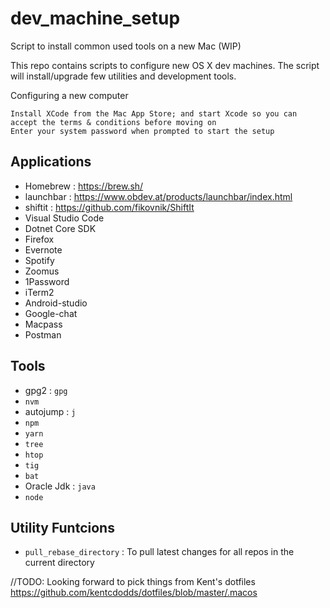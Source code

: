 # dev_machine_setup
Script to install common used tools on a new Mac (WIP)

This repo contains scripts to configure new OS X dev machines. The script will install/upgrade few utilities and development tools.

Configuring a new computer

    Install XCode from the Mac App Store; and start Xcode so you can accept the terms & conditions before moving on
    Enter your system password when prompted to start the setup

## Applications 
- Homebrew : https://brew.sh/
- launchbar : https://www.obdev.at/products/launchbar/index.html
- shiftit : https://github.com/fikovnik/ShiftIt
- Visual Studio Code
- Dotnet Core SDK
- Firefox
- Evernote
- Spotify
- Zoomus
- 1Password
- iTerm2
- Android-studio
- Google-chat
- Macpass
- Postman

## Tools
- gpg2 : `gpg`
- `nvm`
- autojump : `j`
- `npm`
- `yarn`
- `tree`
- `htop`
- `tig`
- `bat`
- Oracle Jdk : `java`
- `node`

## Utility Funtcions
- `pull_rebase_directory` : To pull latest changes for all repos in the current directory

//TODO:  Looking forward to pick things from Kent's dotfiles https://github.com/kentcdodds/dotfiles/blob/master/.macos
